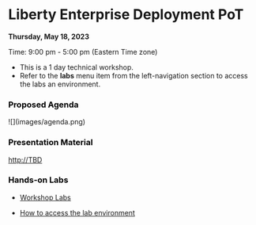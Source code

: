 # Liberty Enterprise Deployment PoT

<!--
![](images/bcbs-sc.png)
-->

**Thursday, May 18, 2023** 

Time: 9:00 pm - 5:00 pm (Eastern Time zone)



  - This is a 1 day technical workshop.  
  - Refer to the **labs** menu item from the left-navigation section to access the labs an environment. 
  
  
<h3 style="color:black">Proposed Agenda</h3>
![](images/agenda.png)



<h3 style="color:black">Presentation Material</h3>

[http://TBD](http://TBD)


<h3 style="color:black">Hands-on Labs</h3>


  - [Workshop Labs](./day1.md)  
  
  - [How to access the lab environment](./lab-env.md) 




